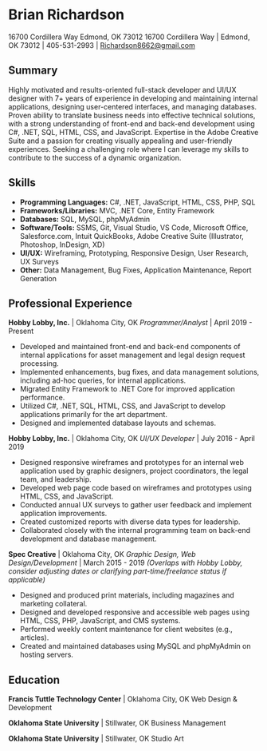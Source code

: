 # Brian Richardson
16700 Cordillera Way
Edmond, OK 73012
16700 Cordillera Way | Edmond, OK 73012 | 405-531-2993 | Richardson8662@gmail.com


## Summary

Highly motivated and results-oriented full-stack developer and UI/UX designer with 7+ years of experience in developing and maintaining internal applications, designing user-centered interfaces, and managing databases. Proven ability to translate business needs into effective technical solutions, with a strong understanding of front-end and back-end development using C#, .NET, SQL, HTML, CSS, and JavaScript. Expertise in the Adobe Creative Suite and a passion for creating visually appealing and user-friendly experiences. Seeking a challenging role where I can leverage my skills to contribute to the success of a dynamic organization.

## Skills

* **Programming Languages:** C#, .NET, JavaScript, HTML, CSS, PHP, SQL
* **Frameworks/Libraries:** MVC, .NET Core, Entity Framework
* **Databases:** SQL, MySQL, phpMyAdmin
* **Software/Tools:** SSMS, Git, Visual Studio, VS Code, Microsoft Office, Salesforce.com, Intuit QuickBooks, Adobe Creative Suite (Illustrator, Photoshop, InDesign, XD)
* **UI/UX:** Wireframing, Prototyping, Responsive Design, User Research, UX Surveys
* **Other:** Data Management, Bug Fixes, Application Maintenance, Report Generation

## Professional Experience

**Hobby Lobby, Inc.** | Oklahoma City, OK
*Programmer/Analyst* | April 2019 - Present

* Developed and maintained front-end and back-end components of internal applications for asset management and legal design request processing.
* Implemented enhancements, bug fixes, and data management solutions, including ad-hoc queries, for internal applications.
* Migrated Entity Framework to .NET Core for improved application performance.
* Utilized C#, .NET, SQL, HTML, CSS, and JavaScript to develop applications primarily for the art department.
* Designed and implemented database layouts and schemas.

**Hobby Lobby, Inc.** | Oklahoma City, OK
*UI/UX Developer* | July 2016 - April 2019

* Designed responsive wireframes and prototypes for an internal web application used by graphic designers, project coordinators, the legal team, and leadership.
* Developed web page code based on wireframes and prototypes using HTML, CSS, and JavaScript.
* Conducted annual UX surveys to gather user feedback and implement application improvements.
* Created customized reports with diverse data types for leadership.
* Collaborated closely with the internal programming team on back-end development and database management.

**Spec Creative** | Oklahoma City, OK
*Graphic Design, Web Design/Development* | March 2015 - 2019 *(Overlaps with Hobby Lobby, consider adjusting dates or clarifying part-time/freelance status if applicable)*

* Designed and produced print materials, including magazines and marketing collateral.
* Designed and developed responsive and accessible web pages using HTML, CSS, PHP, JavaScript, and CMS systems.
* Performed weekly content maintenance for client websites (e.g., articles).
* Created and maintained databases using MySQL and phpMyAdmin on hosting servers.

## Education

**Francis Tuttle Technology Center** | Oklahoma City, OK
Web Design & Development

**Oklahoma State University** | Stillwater, OK
Business Management

**Oklahoma State University** | Stillwater, OK
Studio Art

